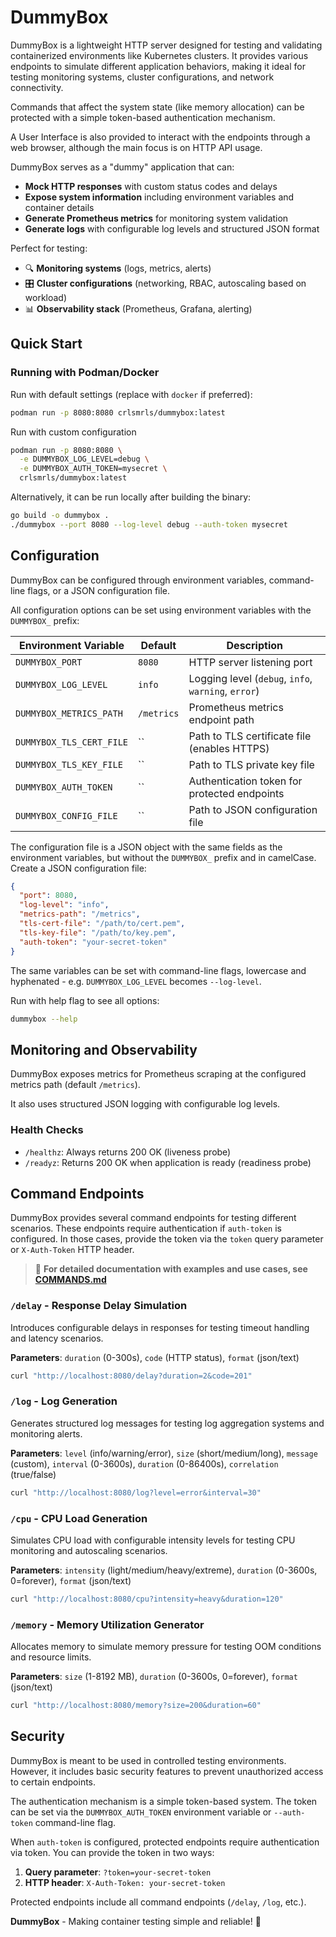 # DummyBox

DummyBox is a lightweight HTTP server designed for testing and validating containerized environments like Kubernetes clusters. It provides various endpoints to simulate different application behaviors, making it ideal for testing monitoring systems, cluster configurations, and network connectivity. 

Commands that affect the system state (like memory allocation) can be protected with a simple token-based authentication mechanism.

A User Interface is also provided to interact with the endpoints through a web browser, although the main focus is on HTTP API usage.

DummyBox serves as a "dummy" application that can:
- **Mock HTTP responses** with custom status codes and delays
- **Expose system information** including environment variables and container details
- **Generate Prometheus metrics** for monitoring system validation
- **Generate logs** with configurable log levels and structured JSON format


Perfect for testing:
- 🔍 **Monitoring systems** (logs, metrics, alerts)
- 🎛️ **Cluster configurations** (networking, RBAC, autoscaling based on workload)
- 📊 **Observability stack** (Prometheus, Grafana, alerting)


## Quick Start

### Running with Podman/Docker

Run with default settings (replace with `docker` if preferred):

```bash
podman run -p 8080:8080 crlsmrls/dummybox:latest
```

Run with custom configuration
```bash
podman run -p 8080:8080 \
  -e DUMMYBOX_LOG_LEVEL=debug \
  -e DUMMYBOX_AUTH_TOKEN=mysecret \
  crlsmrls/dummybox:latest
```

Alternatively, it can be run locally after building the binary:

```bash
go build -o dummybox .
./dummybox --port 8080 --log-level debug --auth-token mysecret
```

## Configuration

DummyBox can be configured through environment variables, command-line flags, or a JSON configuration file.

All configuration options can be set using environment variables with the `DUMMYBOX_` prefix:

| Environment Variable | Default | Description |
|---------------------|---------|-------------|
| `DUMMYBOX_PORT` | `8080` | HTTP server listening port |
| `DUMMYBOX_LOG_LEVEL` | `info` | Logging level (`debug`, `info`, `warning`, `error`) |
| `DUMMYBOX_METRICS_PATH` | `/metrics` | Prometheus metrics endpoint path |
| `DUMMYBOX_TLS_CERT_FILE` | `` | Path to TLS certificate file (enables HTTPS) |
| `DUMMYBOX_TLS_KEY_FILE` | `` | Path to TLS private key file |
| `DUMMYBOX_AUTH_TOKEN` | `` | Authentication token for protected endpoints |
| `DUMMYBOX_CONFIG_FILE` | `` | Path to JSON configuration file |


The configuration file is a JSON object with the same fields as the environment variables, but without the `DUMMYBOX_` prefix and in camelCase. Create a JSON configuration file:

```json
{
  "port": 8080,
  "log-level": "info",
  "metrics-path": "/metrics",
  "tls-cert-file": "/path/to/cert.pem",
  "tls-key-file": "/path/to/key.pem",
  "auth-token": "your-secret-token"
}
```

The same variables can be set with command-line flags, lowercase and hyphenated - e.g. `DUMMYBOX_LOG_LEVEL` becomes `--log-level`.

Run with help flag to see all options:

```bash
dummybox --help
```

## Monitoring and Observability

DummyBox exposes metrics for Prometheus scraping at the configured metrics path (default `/metrics`).

It also uses structured JSON logging with configurable log levels. 

### Health Checks

- `/healthz`: Always returns 200 OK (liveness probe)
- `/readyz`: Returns 200 OK when application is ready (readiness probe)

## Command Endpoints

DummyBox provides several command endpoints for testing different scenarios. These endpoints require authentication if `auth-token` is configured. In those cases, provide the token via the `token` query parameter or `X-Auth-Token` HTTP header.

> 📖 **For detailed documentation with examples and use cases, see [COMMANDS.md](COMMANDS.md)**

### `/delay` - Response Delay Simulation

Introduces configurable delays in responses for testing timeout handling and latency scenarios.

**Parameters**: `duration` (0-300s), `code` (HTTP status), `format` (json/text)

```bash
curl "http://localhost:8080/delay?duration=2&code=201"
```


### `/log` - Log Generation

Generates structured log messages for testing log aggregation systems and monitoring alerts.

**Parameters**: `level` (info/warning/error), `size` (short/medium/long), `message` (custom), `interval` (0-3600s), `duration` (0-86400s), `correlation` (true/false)

```bash
curl "http://localhost:8080/log?level=error&interval=30"
```


### `/cpu` - CPU Load Generation

Simulates CPU load with configurable intensity levels for testing CPU monitoring and autoscaling scenarios.

**Parameters**: `intensity` (light/medium/heavy/extreme), `duration` (0-3600s, 0=forever), `format` (json/text)

```bash
curl "http://localhost:8080/cpu?intensity=heavy&duration=120"
```


### `/memory` - Memory Utilization Generator

Allocates memory to simulate memory pressure for testing OOM conditions and resource limits.

**Parameters**: `size` (1-8192 MB), `duration` (0-3600s, 0=forever), `format` (json/text)

```bash
curl "http://localhost:8080/memory?size=200&duration=60"
```


## Security

DummyBox is meant to be used in controlled testing environments. However, it includes basic security features to prevent unauthorized access to certain endpoints.

The authentication mechanism is a simple token-based system. The token can be set via the `DUMMYBOX_AUTH_TOKEN` environment variable or `--auth-token` command-line flag.

When `auth-token` is configured, protected endpoints require authentication via token. You can provide the token in two ways:

1. **Query parameter**: `?token=your-secret-token`
2. **HTTP header**: `X-Auth-Token: your-secret-token`

Protected endpoints include all command endpoints (`/delay`, `/log`, etc.).

**DummyBox** - Making container testing simple and reliable! 🚀
